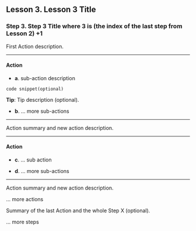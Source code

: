 ## Lesson 3. Lesson 3 Title

### Step 3. Step 3 Title where 3 is (the index of the last step from Lesson 2) +1

First Action description.

<hr data-action="start" />

#### Action

* **a**. sub-action description

```
code snippet(optional)
```

**Tip**: Tip description (optional).

* **b**. ... more sub-actions

<hr data-action="end" />

Action summary and new action description.

<hr data-action="start" />

#### Action

* **c**. ... sub action

* **d**. ... more sub-actions

<hr data-action="end" />

Action summary and new action description.

... more actions

Summary of the last Action and the whole Step X (optional).

... more steps